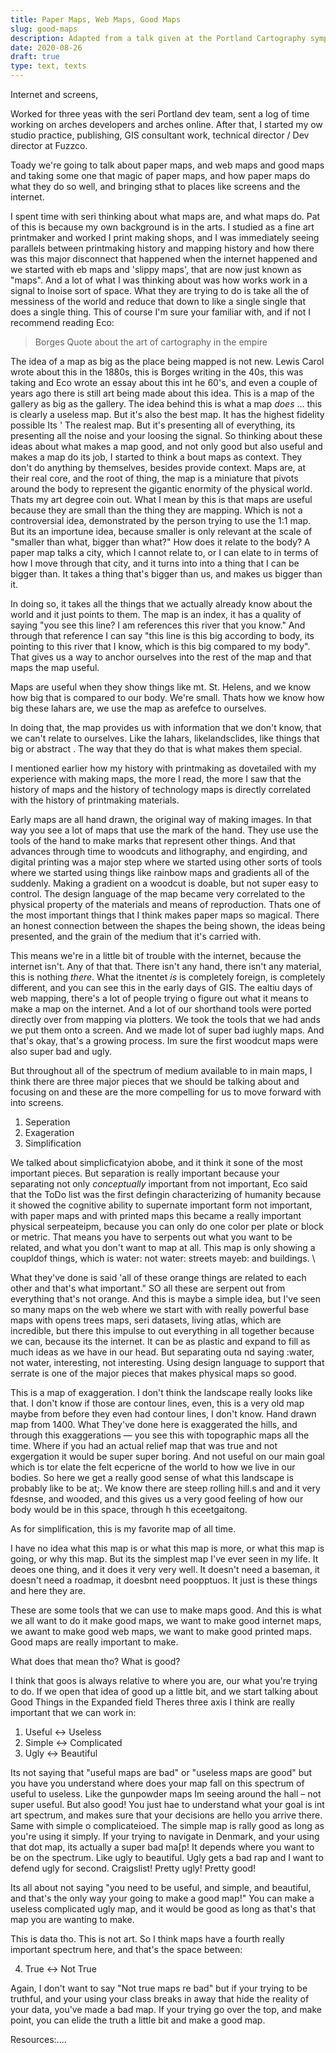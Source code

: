 ```yaml
---
title: Paper Maps, Web Maps, Good Maps
slug: good-maps
description: Adapted from a talk given at the Portland Cartography symposium, a look at how media informs design.
date: 2020-08-26
draft: true
type: text, texts
---
```


Internet and screens,

Worked for three yeas with the seri Portland dev team, sent a log of time working on arches developers and arches online. After that, I started my ow studio practice, publishing, GIS consultant work, technical director / Dev director at Fuzzco.

Toady we're going to talk about paper maps, and web maps and good maps and taking some one that magic of paper maps, and how paper maps do what they do so well, and bringing sthat to places like screens and the internet.

I spent time with seri thinking about what maps are, and what maps do. Pat of this is because my own background is in the arts. I studied as a fine art printmaker and worked I print making shops, and I was immediately seeing parallels between printmaking history and mapping history and how there was this major disconnect that happened when the internet happened and we started with eb maps and 'slippy maps', that are now just known as "maps". And a lot of what I was thinking about was how works work in a signal to lnoise sort of space. What they are trying to do is take all the of messiness of the world and reduce that down to like a single single that does a single thing. This of course I'm sure your familiar with, and if not I recommend reading Eco:

> Borges Quote about the art of cartography in the empire

The idea of a map as big as the place being mapped is not new. Lewis Carol wrote about this in the 1880s, this is Borges writing in the 40s, this was taking and Eco wrote an essay about this int he 60's, and even a couple of years ago there is still art being made about this idea. This is a map of the gallery as big as the gallery. The idea behind this is what a map _does_ … this is clearly a useless map. But it's also the best map. It has the highest fidelity possible Its
' The realest map. But it's presenting all of everything, its presenting all the noise and your loosing the signal. So thinking about these ideas about what makes a map good, and not only good but also useful and makes a map do its job, I started to think a bout maps as context. They don't do anything by themselves, besides provide context. Maps are, at their real core, and the root of thing, the map is a miniature that pivots around the body to represent the gigantic enormity of the physical world. Thats my art degree coin out. What I mean by this is that maps are useful because they are small than the thing they are mapping. Which is not a controversial idea, demonstrated by the person trying to use the 1:1 map. But its an importune idea, because smaller is only relevant at the scale of "smaller than what, bigger than what?" How does it relate to the body? A paper map talks a city, which I cannot relate to, or I can elate to in terms of how I move through that city, and it turns into into a thing that I can be bigger than. It takes a thing that's bigger than us, and makes us bigger than it. 

In doing so, it takes all the things that we actually already know about the world and it just points to them. The map is an index, it has a quality of saying "you see this line? I am references this river that you know." And through that reference I can say "this line is this big according to body, its pointing to this river that I know, which is this big compared to my body".  That gives us a way to anchor ourselves into the rest of the map and that maps the map useful. 

Maps are useful when they show things like mt. St. Helens, and we know how big that is compared to our body. We're small. Thats how we know how big these lahars are, we use the map as arefefce to ourselves. 

In doing that, the map provides us with information that we don't know, that we can't relate to ourselves. Like the lahars, likelandsclides, like things that big or abstract . The way that they do that is what makes them special. 

I mentioned earlier how my history with printmaking as dovetailed with my experience with making maps, the more I read, the more I saw that the history of maps and the history of technology maps is directly correlated with the history of printmaking materials. 

Early maps are all hand drawn, the original way of making images. In that way you see a lot of maps that use the mark of the hand. They use use the tools of the hand to make marks that represent other things. And that advances through time to woodcuts and lithography, and engirding, and digital printing was a major step where we started using other sorts of tools where we started using things like rainbow maps and gradients all of the suddenly. Making a gradient on a woodcut is doable, but not super easy to control.  The design language of the map became very correlated to the physical property of the materials and means of reproduction. Thats one of the most important things that I think makes paper maps so magical. There an honest connection between the shapes the being shown, the ideas being presented, and the grain of the medium that it's carried with.

This means we're in a little bit of trouble with the internet, because the internet isn't. Any of that that. There isn't any hand, there isn't any material, this is nothing _there_. What the itnentet _is_ is completely foreign, is completely different, and you can see this in the early days of GIS. The ealtiu days of web mapping, there's a lot of people trying o figure out what it means to make a map on the internet. And a lot of our shorthand tools were ported directly over from mapping via plotters. We took the tools that we had ands we put them onto a screen. And we made lot of super bad iughly maps. And that's okay, that's a growing process. Im sure the first woodcut maps were also super bad and ugly. 

But throughout all of the spectrum of medium available to in main maps, I think there are three major pieces that we should be talking about and focusing on and these are the more compelling for us to move forward with into screens. 

1. Seperation
2. Exageration
3. Simplification 

We talked about simplicficatyion abobe, and it think it sone of the most important pieces.  But separation is really important because your separating not only _conceptually_ important from not important, Eco said that the ToDo list was the first defingin characterizing of humanity because it showed the cognitive ability to supernate important form not important, with paper maps and with printed maps this became a really important physical serpeateipm, because you can only do one color per plate or block or metric. That means you have to serpents out what you want to be related, and what you don't want to map at all. This map is only showing a coupldof things, which is water: not water: streets mayeb: and buildings. \

What they've done is said 'all of these orange things are related to each other and that's what important." SO all these are serpent out from everything that's not orange. And this is maybe a simple idea, but I've seen so many maps on the web where we start with with really powerful base maps with opens trees maps, seri datasets, living atlas, which are incredible, but there this impulse to out everything in all together because we can, because its the internet. It can be as plastic and expand to fill as much ideas as we have in our head. But separating outa nd saying :water, not water, interesting, not interesting. Using design language to support that serrate is one of the major pieces that makes physical maps so good. 

This is a map of exaggeration. I don't think the landscape really looks like that. I don't know if those are contour lines, even, this is a very old map maybe from before they even had contour lines, I don't know. Hand drawn map from 1400. What They've done here is exaggerated the hills, and through this exaggerations — you see this with topographic maps all the time. Where if you had an actual relief map that was true and not exgergation it would be super super boring. And not useful on our main goal which is tor elate the felt ecpericne of the world to how we live in our bodies. So here we get a really good sense of what this landscape is probably like to be at;. We know there are steep rolling hill.s and and it very fdesnse, and wooded, and this gives us a very good feeling of how our body would be in this space, through h this eceetgaitong. 

As for simplification, this is my favorite map of all time. 

I have no idea what this map is or what this map is more, or what this map is going, or why this map. But its the simplest map I've ever seen in my life. It deoes one thing, and it does it very very well. It doesn't need a baseman, it doesn't need a roadmap, it doesbnt need poopptuos. It just is these things and here they are. 

These are some tools that we can use to make maps good. And this is what we all want to do it make good maps, we want to make good internet maps, we awant to make good web maps, we want to make good printed maps. Good maps are really important to make. 

What does that mean tho? What is good?

I think that goos is always relative to where you are, our what you're trying to do. If we open that idea of good up a little bit, and we start talking about Good Things in the Expanded field Theres three axis I think are really important that we can work in:

1. Useful <-> Useless
2. Simple <-> Complicated
3. Ugly <-> Beautiful


Its not saying that "useful maps are bad" or "useless maps are good" but you have you understand where does your map fall on this spectrum of useful to useless. Like the gunpowder maps Im seeing around the hall – not super useful. But also good! You just hae to understand what your goal is int art spectrum, and makes sure that your decisions are hello you arrive there. Same with simple o complicateioed. The simple map is rally good as long as you're using it simply. If your trying to navigate in Denmark, and your using that dot map, its actually a super bad ma[p! It depends where you want to be on the spectrum. Like ugly to beautiful. Ugly gets a bad rap and I want to defend ugly for second. Craigslist! Pretty ugly! Pretty good!

Its all about not saying "you need to be useful, and simple, and beautiful, and that's the only way your going to make a good map!" You can make a useless complicated ugly map, and it would be good as long as that's that map you are wanting to make.

This is data tho. This is not art. So I think maps have a fourth really important spectrum here, and that's the space between:

4. True <-> Not True

Again, I don't want to say "Not true maps re bad" but if your trying to be truthful, and your using your class breaks in away that hide the reality of your data, you've made a bad map. If your trying go over the top, and make point, you can elide the truth a little bit and make a good map. 

Resources:....
